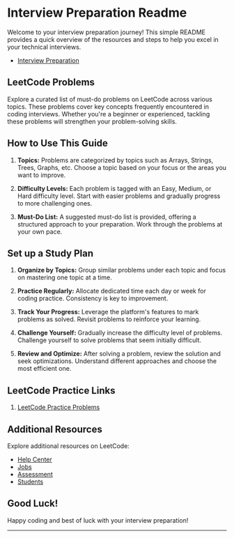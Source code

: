 # Interview Preparation Readme

Welcome to your interview preparation journey! This simple README provides a quick overview of the resources and steps to help you excel in your technical interviews.

- [Interview Preparation](https://www.geeksforgeeks.org/commonly-asked-data-structure-interview-questions-set-1/)

## LeetCode Problems

Explore a curated list of must-do problems on LeetCode across various topics. These problems cover key concepts frequently encountered in coding interviews. Whether you're a beginner or experienced, tackling these problems will strengthen your problem-solving skills.

## How to Use This Guide

1. **Topics:** Problems are categorized by topics such as Arrays, Strings, Trees, Graphs, etc. Choose a topic based on your focus or the areas you want to improve.

2. **Difficulty Levels:** Each problem is tagged with an Easy, Medium, or Hard difficulty level. Start with easier problems and gradually progress to more challenging ones.

3. **Must-Do List:** A suggested must-do list is provided, offering a structured approach to your preparation. Work through the problems at your own pace.

## Set up a Study Plan

1. **Organize by Topics:** Group similar problems under each topic and focus on mastering one topic at a time.

2. **Practice Regularly:** Allocate dedicated time each day or week for coding practice. Consistency is key to improvement.

3. **Track Your Progress:** Leverage the platform's features to mark problems as solved. Revisit problems to reinforce your learning.

4. **Challenge Yourself:** Gradually increase the difficulty level of problems. Challenge yourself to solve problems that seem initially difficult.

5. **Review and Optimize:** After solving a problem, review the solution and seek optimizations. Understand different approaches and choose the most efficient one.

## LeetCode Practice Links

1. [LeetCode Practice Problems](https://leetcode.com/problemset/all/)

## Additional Resources

Explore additional resources on LeetCode:
- [Help Center](https://leetcode.com/help/)
- [Jobs](https://leetcode.com/jobs/)
- [Assessment](https://leetcode.com/assessment/)
- [Students](https://leetcode.com/students/)

## Good Luck!

Happy coding and best of luck with your interview preparation!

---